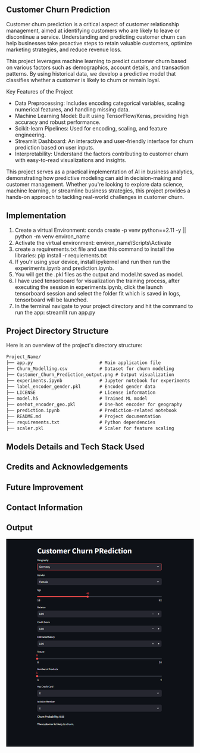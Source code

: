 ## Customer Churn Prediction
Customer churn prediction is a critical aspect of customer relationship management, aimed at identifying customers who are likely to leave or discontinue a service. Understanding and predicting customer churn can help businesses take proactive steps to retain valuable customers, optimize marketing strategies, and reduce revenue loss.

This project leverages machine learning to predict customer churn based on various factors such as demographics, account details, and transaction patterns. By using historical data, we develop a predictive model that classifies whether a customer is likely to churn or remain loyal.

Key Features of the Project
* Data Preprocessing: Includes encoding categorical variables, scaling numerical features, and handling missing data.
* Machine Learning Model: Built using TensorFlow/Keras, providing high accuracy and robust performance.
* Scikit-learn Pipelines: Used for encoding, scaling, and feature engineering.
* Streamlit Dashboard: An interactive and user-friendly interface for churn prediction based on user inputs.
* Interpretability: Understand the factors contributing to customer churn with easy-to-read visualizations and insights.
  
This project serves as a practical implementation of AI in business analytics, demonstrating how predictive modeling can aid in decision-making and customer management. Whether you're looking to explore data science, machine learning, or streamline business strategies, this project provides a hands-on approach to tackling real-world challenges in customer churn.


## Implementation
1. Create a virtual Environment: conda create -p venv python==2.11 -y || python -m venv environ_name
2. Activate the virtual environment: environ_name\Scripts\Activate
3. create a requirements.txt file and use this command to install the libraries: pip install -r requiements.txt
4. If you'r using your device, install ipykernel and run then run the experiments.ipynb and prediction.ipynb.
5. You will get the .pkl files as the output and  model.ht saved as model.
6. I have used tensorboard for visualization the training process, after executing the session in experiments.ipynb, click the launch tensorboard session and select the folder fit which is saved in logs, tensorboard will be launched.
7. In the terminal navigate to your project directory and hit the command to run the app: streamlit run app.py


## Project Directory Structure

Here is an overview of the project's directory structure:

```plaintext
Project_Name/
├── app.py                         # Main application file
├── Churn_Modelling.csv            # Dataset for churn modeling
├── Customer_Churn_Prediction_output.png # Output visualization
├── experiments.ipynb              # Jupyter notebook for experiments
├── label_encoder_gender.pkl       # Encoded gender data
├── LICENSE                        # License information
├── model.h5                       # Trained ML model
├── onehot_encoder_geo.pkl         # One-hot encoder for geography
├── prediction.ipynb               # Prediction-related notebook
├── README.md                      # Project documentation
├── requirements.txt               # Python dependencies
├── scaler.pkl                     # Scaler for feature scaling
```

## Models Details and Tech Stack Used

## Credits and Acknowledgements
## Future Improvement
## Contact Information


## Output
![App Screenshot](https://github.com/allu0786ansari/Customer_Churn_Prediction/blob/main/Customer_Churn_Prediction_output.png)
